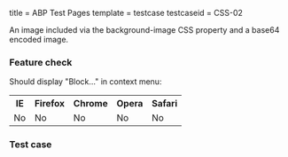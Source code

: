 title = ABP Test Pages
template = testcase
testcaseid = CSS-02

An image included via the background-image CSS property and a base64 encoded image.

<h3>Feature check</h3>
Should display "Block..." in context menu:
<table class="abp-feature-table">
<tr>
  <th>IE</th>
  <th>Firefox</th>
  <th>Chrome</th>
  <th>Opera</th>
  <th>Safari</th>
</tr>
<tr>
  <td>No</td>
  <td>No</td>
  <td>No</td>
  <td>No</td>
  <td>No</td>
</tr>
</table>

<h3>Test case</h3>
<div class="abp-testcase-css-02"></div>